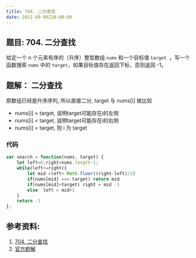 ```yaml
---
title: 704. 二分查找
date: 2021-09-06Z10:00:00
---
```

## 题目: 704. 二分查找
给定一个 n 个元素有序的（升序）整型数组 `nums` 和一个目标值 `target`  ，写一个函数搜索 `nums` 中的 `target`，如果目标值存在返回下标，否则返回 -1。

## 题解： 二分查找
原数组已经是升序序列, 所以直接二分, target 与 nums[i] 做比较
- nums[i] > target, 说明target可能存在i的左侧
- nums[i] < target, 说明target可能存在i的右侧
- nums[i] = target, 则 i 为 target

### 代码
```js
var search = function(nums, target) {
    let left=0,right=nums.length-1;
    while(left<=right){
        let mid =left+ Math.floor((right-left)/2)
        if(nums[mid] === target) return mid
        if(nums[mid]>target) right = mid -1
        else  left = mid+1
    }
    return -1
};
```
## 参考资料:
1. [704. 二分查找](https://leetcode-cn.com/problems/binary-search/)
2. [官方题解](https://leetcode-cn.com/problems/binary-search/solution/er-fen-cha-zhao-by-leetcode-solution-f0xw/)